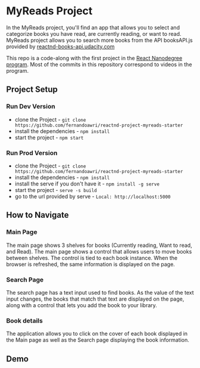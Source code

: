 # MyReads Project

In the MyReads project, you'll find an app that allows you to select and categorize books you have read, are currently reading, or want to read. MyReads project allows you to search more books from the API booksAPI.js provided by [reactnd-books-api.udacity.com](https://reactnd-books-api.udacity.com)

This repo is a code-along with the first project in the [React Nanodegree program](https://www.udacity.com/course/react-nanodegree--nd019). Most of the commits in this repository correspond to videos in the program.

## Project Setup
### Run Dev Version
* clone the Project - `git clone https://github.com/fernandoawri/reactnd-project-myreads-starter`
* install the dependencies - `npm install`
* start the project - `npm start`

### Run Prod Version
* clone the Project - `git clone https://github.com/fernandoawri/reactnd-project-myreads-starter`
* install the dependencies - `npm install`
* install the serve if you don't have it - `npm install -g serve`
* start the project - `serve -s build`
* go to the url provided by serve - `Local: http://localhost:5000 `

## How to Navigate
### Main Page
The main page shows 3 shelves for books (Currently reading, Want to read, and Read). The main page shows a control that allows users to move books between shelves. The control is tied to each book instance. When the browser is refreshed, the same information is displayed on the page.

### Search Page
The search page has a text input used to find books. As the value of the text input changes, the books that match that text are displayed on the page, along with a control that lets you add the book to your library.

### Book details
The application allows you to click on the cover of each book displayed in the Main page as well as the Search page displaying the book information.

## Demo
